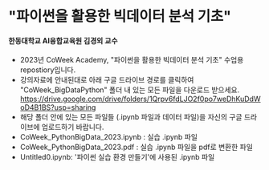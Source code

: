 # "파이썬을 활용한 빅데이터 분석 기초"
#### 한동대학교 AI융합교육원 김경외 교수

- 2023년 CoWeek Academy, "파이썬을 활용한 빅데이터 분석 기초" 수업용 repostiory입니다.
- 강의자료에 안내된대로 아래 구글 드라이브 경로를 클릭하여 "CoWeek_BigDataPython" 폴더 내 있는 모든 파일을 다운로드 받으세요.
https://drive.google.com/drive/folders/1Qrpv6fdLJO2f0po7weDhKuDdWoD4B1BS?usp=sharing
- 해당 폴더 안에 있는 모든 파일들 (.ipynb 파일과 데이터 파일)을 자신의 구글 드라이브에 업로드하기 바랍니다.
- CoWeek_PythonBigData_2023.ipynb : 실습 .ipynb 파일
- CoWeek_PythonBigData_2023.pdf : 실습 .ipynb 파일을 pdf로 변환한 파일
- Untitled0.ipynb: '파이썬 실습 환경 만들기'에 사용된 .ipynb 파일
